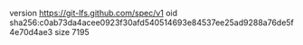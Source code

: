 version https://git-lfs.github.com/spec/v1
oid sha256:c0ab73da4acee0923f30afd540514693e84537ee25ad9288a76de5f4e70d4ae3
size 7195

